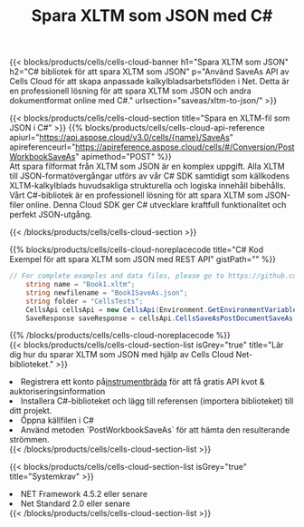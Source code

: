 ﻿---
title:  Spara XLTM som JSON med C#
description:  Använder Aspose.Cells Cloud SDK för C# för att spara XLTM-formatfil som JSON-formatfil.
kwords: Excel, Save XLTM as JSON, REST, C#
howto: How to save XLTM as JSON using Aspose.Cells Cloud C# library.
---
{{< blocks/products/cells/cells-cloud-banner h1="Spara XLTM som JSON" h2="C# bibliotek för att spara XLTM som JSON" p="Använd SaveAs API av Cells Cloud för att skapa anpassade kalkylbladsarbetsflöden i Net. Detta är en professionell lösning för att spara XLTM som JSON och andra dokumentformat online med C#." urlsection="saveas/xltm-to-json/" >}}

{{< blocks/products/cells/cells-cloud-section title="Spara en XLTM-fil som JSON i C#" >}}
{{% blocks/products/cells/cells-cloud-api-reference apiurl="https://api.aspose.cloud/v3.0/cells/{name}/SaveAs" apireferenceurl="https://apireference.aspose.cloud/cells/#/Conversion/PostWorkbookSaveAs" apimethod="POST" %}}
<br/>
Att spara filformat från XLTM som JSON är en komplex uppgift. Alla XLTM till JSON-formatövergångar utförs av vår C# SDK samtidigt som källkodens XLTM-kalkylblads huvudsakliga strukturella och logiska innehåll bibehålls. Vårt C#-bibliotek är en professionell lösning för att spara XLTM som JSON-filer online. Denna Cloud SDK ger C# utvecklare kraftfull funktionalitet och perfekt JSON-utgång.

{{< /blocks/products/cells/cells-cloud-section >}}

{{% blocks/products/cells/cells-cloud-noreplacecode title="C# Kod Exempel för att spara XLTM som JSON med REST API" gistPath="" %}}
  
```cs
// For complete examples and data files, please go to https://github.com/aspose-cells-cloud/aspose-cells-cloud-dotnet/
    string name = "Book1.xltm";
    string newfilename = "Book1SaveAs.json";
    string folder = "CellsTests";
    CellsApi cellsApi = new CellsApi(Environment.GetEnvironmentVariable("ProductClientId"), Environment.GetEnvironmentVariable("ProductClientSecret"));
    SaveResponse saveResponse = cellsApi.CellsSaveAsPostDocumentSaveAs(name, null, newfilename, null,null,folder);
```
  
{{% /blocks/products/cells/cells-cloud-noreplacecode %}}
<br/>
{{< blocks/products/cells/cells-cloud-section-list isGrey="true" title="Lär dig hur du sparar XLTM som JSON med hjälp av Cells Cloud Net-biblioteket." >}}
<li> Registrera ett konto på<a href="https://dashboard.aspose.cloud/">instrumentbräda</a> för att få gratis API kvot & auktoriseringsinformation</li>
<li>Installera C#-biblioteket och lägg till referensen (importera biblioteket) till ditt projekt.</li>
<li>Öppna källfilen i C#</li>
<li>Använd metoden `PostWorkbookSaveAs` för att hämta den resulterande strömmen.</li>
{{< /blocks/products/cells/cells-cloud-section-list >}}

{{< blocks/products/cells/cells-cloud-section-list isGrey="true" title="Systemkrav" >}}
<li>NET Framework 4.5.2 eller senare</li>
<li>Net Standard 2.0 eller senare</li>
{{< /blocks/products/cells/cells-cloud-section-list >}}
